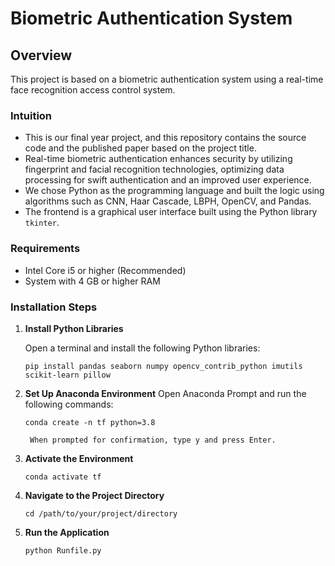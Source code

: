 # Biometric Authentication System

## Overview
This project is based on a biometric authentication system using a real-time face recognition access control system.

### Intuition
- This is our final year project, and this repository contains the source code and the published paper based on the project title.
- Real-time biometric authentication enhances security by utilizing fingerprint and facial recognition technologies, optimizing data processing for swift authentication and an improved user experience.
- We chose Python as the programming language and built the logic using algorithms such as CNN, Haar Cascade, LBPH, OpenCV, and Pandas.
- The frontend is a graphical user interface built using the Python library `tkinter`.

### Requirements
- Intel Core i5 or higher (Recommended)
- System with 4 GB or higher RAM

### Installation Steps

1. **Install Python Libraries**

   Open a terminal and install the following Python libraries:
   ```
   pip install pandas seaborn numpy opencv_contrib_python imutils scikit-learn pillow

2. **Set Up Anaconda Environment**
   Open Anaconda Prompt and run the following commands:

   ```
   conda create -n tf python=3.8

    When prompted for confirmation, type y and press Enter.

3. **Activate the Environment**

    ```
   conda activate tf

4. **Navigate to the Project Directory**

   ```
   cd /path/to/your/project/directory

5. **Run the Application**

   ```
   python Runfile.py
